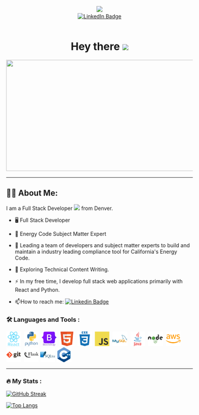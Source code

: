 <div id="header" align="center">
    <img src="https://media.giphy.com/media/v1.Y2lkPTc5MGI3NjExeDJhbHd6aDJmcmx5aHoybXE4eWluOTB0cmZhNGlkZmtudXNnem9tYSZlcD12MV9pbnRlcm5hbF9naWZfYnlfaWQmY3Q9cw/M9gbBd9nbDrOTu1Mqx/giphy.gif" width="100">
        <div id="badges">
            <a href="https://www.linkedin.com/in/ben-lalor-1aab8997/">
                <img src="https://img.shields.io/badge/LinkedIn-blue?style=for-the-badge&logo=linkedin&logoColor=white" alt="LinkedIn Badge"/>
            </a>
        </div>
        <img src="https://komarev.com/ghpvc/?username=BenLalor&style=flat-square&color=blue" alt=""/>
        <h1>
            Hey there
            <img src="https://media.giphy.com/media/hvRJCLFzcasrR4ia7z/giphy.gif" width="30px"/>
        </h1>
</div>
<div align="center">
  <img src="https://media.giphy.com/media/dWesBcTLavkZuG35MI/giphy.gif" width="600" height="300"/>
</div>
  
---

## :man_technologist: About Me:

I am a Full Stack Developer <img src="https://media.giphy.com/media/WUlplcMpOCEmTGBtBW/giphy.gif" width="30"> from Denver.

- :desktop_computer: Full Stack Developer
- :office: Energy Code Subject Matter Expert
- :telescope: Leading a team of developers and subject matter experts to build and maintain a industry leading compliance tool for California's Energy Code.

- :seedling: Exploring Technical Content Writing.

- :zap: In my free time, I develop full stack web applications primarily with React and Python.

- :mailbox:How to reach me: [![Linkedin Badge](https://img.shields.io/badge/-BenLalor-blue?style=flat&logo=Linkedin&logoColor=white)](https://www.linkedin.com/in/ben-lalor-1aab8997/)

### :hammer_and_wrench: Languages and Tools :

<div>
  <img src="https://github.com/devicons/devicon/blob/master/icons/react/react-original-wordmark.svg" title="React" alt="React" width="40" height="40"/>&nbsp;
  <img src="https://github.com/devicons/devicon/blob/master/icons/python/python-original-wordmark.svg" title="Python" alt="Python" width="40" height="40"/>&nbsp;
  <img src="https://github.com/devicons/devicon/blob/master/icons/bootstrap/bootstrap-original-wordmark.svg" title="Bootstrap" alt="Bootstrap" width="40" height="40"/>&nbsp;
  <img src="https://github.com/devicons/devicon/blob/master/icons/html5/html5-original.svg" title="HTML5" alt="HTML" width="40" height="40"/>&nbsp;
  <img src="https://github.com/devicons/devicon/blob/master/icons/css3/css3-plain-wordmark.svg"  title="CSS3" alt="CSS" width="40" height="40"/>&nbsp;
  <img src="https://github.com/devicons/devicon/blob/master/icons/javascript/javascript-original.svg" title="JavaScript" alt="JavaScript" width="40" height="40"/>&nbsp;
  <img src="https://github.com/devicons/devicon/blob/master/icons/mysql/mysql-original-wordmark.svg" title="MySQL"  alt="MySQL" width="40" height="40"/>&nbsp;
  <img src="https://github.com/devicons/devicon/blob/master/icons/java/java-original-wordmark.svg" title="Java" alt="Java" width="40" height="40"/>&nbsp;
  <img src="https://github.com/devicons/devicon/blob/master/icons/nodejs/nodejs-original-wordmark.svg" title="NodeJS" alt="NodeJS" width="40" height="40"/>&nbsp;
  <img src="https://github.com/devicons/devicon/blob/master/icons/amazonwebservices/amazonwebservices-plain-wordmark.svg" title="AWS" alt="AWS" width="40" height="40"/>&nbsp;
  <img src="https://github.com/devicons/devicon/blob/master/icons/git/git-original-wordmark.svg" title="Git" **alt="Git" width="40" height="40"/>&nbsp;
  <img src="https://github.com/devicons/devicon/blob/master/icons/flask/flask-original-wordmark.svg" title="Flask" alt="Flask" width="40" height="40"/>
  <img src="https://github.com/devicons/devicon/blob/master/icons/sqlite/sqlite-original-wordmark.svg" title="SQLite" alt="SQLite" width="40" height="40"/>
  <img src="https://github.com/devicons/devicon/blob/master/icons/cplusplus/cplusplus-original.svg" title="C++" alt="C++" width="40" height="40"/>
</div>

---

### :fire: My Stats :

[![GitHub Streak](http://github-readme-streak-stats.herokuapp.com?user=your-BenLalor&theme=dark&background=000000)](https://git.io/streak-stats)

[![Top Langs](https://github-readme-stats.vercel.app/api/top-langs/?username=BenLalor&layout=compact&theme=vision-friendly-dark)](https://github.com/anuraghazra/github-readme-stats)
